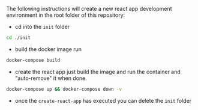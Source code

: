 The following instructions will create a new react app development environment in the root folder of this repository:

- cd into the `init` folder

```bash
cd ./init
```

- build the docker image run 

```bash
docker-compose build
```
- create the react app just build the image and run the container and "auto-remove" it when done.

```bash
docker-compose up && docker-compose down -v
```

- once the `create-react-app` has executed you can delete the `init` folder